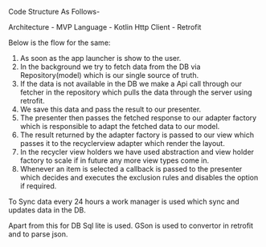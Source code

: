 Code Structure As Follows-

Architecture - MVP
Language - Kotlin
Http Client - Retrofit

Below is the flow for the same:

1. As soon as the app launcher is show to the user.
2. In the background we try to fetch data from the DB via Repository(model) which is our single source of truth.
3. If the data is not available in the DB we make a Api call through our fetcher in the repository which pulls the data through the server using retrofit.
4. We save this data and pass the  result to our presenter.
5. The presenter then passes the fetched response to our adapter factory which is responsible to adapt the fetched data to our model.
6. The result returned by the adapter factory is passed to our view which passes it to the recyclerview adapter which render the layout.
7. In the recycler view holders we have used abstraction and view holder factory to scale if in future any more view types come in.
8. Whenever an item is selected a callback is passed to the presenter which decides and executes the exclusion rules and disables the option if required.

To Sync data every 24 hours a work manager is used which sync and updates data in the DB.

Apart from this for DB Sql lite is used.
GSon is used to convertor in retrofit and to parse json.
